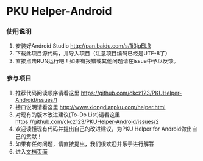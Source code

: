 PKU Helper-Android
================

### 使用说明
  1. 安装好Android Studio http://pan.baidu.com/s/1i3jgELR
  2. 下载此项目源代码，并导入项目（注意项目编码已经是UTF-8了）
  3. 直接点击RUN运行吧！如果有报错或其他问题请在issue中予以反馈。

### 参与项目
  1. 推荐代码阅读顺序请看这里 https://github.com/ckcz123/PKUHelper-Android/issues/1
  2. 接口说明请看这里 http://www.xiongdianpku.com/helper.html
  3. 对现有的版本改进建议(To-Do List)请看这里 https://github.com/ckcz123/PKUHelper-Android/issues/2
  4. 欢迎读懂现有代码并提出自己的改进建议，为PKU Helper for Android做出自己的贡献！
  5. 如果有任何问题，请直接提出，我们很欢迎并乐于进行解答
  6. 进入[文档页面](./docs/docs.md)
  
